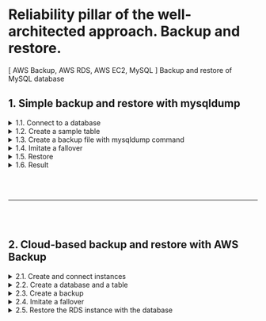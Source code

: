 # Reliability pillar of the well-architected approach. Backup and restore.


[ AWS Backup, AWS RDS, AWS EC2, MySQL ] Backup and restore of MySQL database
<br>

## 1. Simple backup and restore with mysqldump

<details markdown=1><summary markdown="span">1.1. Connect to a database</summary>

### 1.1.1. Connect to a database

```
mysql -h backup-tester-db.c9rglxpvlls0.us-east-1.rds.amazonaws.com -u admin -p
```
<img width="600" alt="Screenshot 2023-03-19 at 10 48 00" src="https://user-images.githubusercontent.com/104728608/226170408-0dd573a5-d621-4a3a-9427-36cfdaaac293.png">

<br><br>

</details>

<details markdown=1><summary markdown="span">1.2. Create a sample table</summary>

### 1.2.1. Create a sample table

```
CREATE TABLE mytable (
    number TINYINT(1),
    name VARCHAR(255),
    surname VARCHAR(255)
);

INSERT INTO mytable (number, name, surname)
VALUES 
(0, 'John', 'Doe'),
(1, 'Jane', 'Smith'),
(0, 'Bob', 'Johnson'),
(1, 'Mary', 'Brown'),
(0, 'Tom', 'Wilson'),
(1, 'Emily', 'Davis'),
(0, 'Mike', 'Jones'),
(1, 'Sarah', 'Clark'),
(0, 'Chris', 'Lee'),
(1, 'Kelly', 'Taylor');
```

<img width="600" alt="Screenshot 2023-03-19 at 10 52 06" src="https://user-images.githubusercontent.com/104728608/226170561-b26eea6f-7513-4e99-9ee3-2d97d89f9fd9.png">

<br><br>

</details>

<details markdown=1><summary markdown="span">1.3. Create a backup file with mysqldump command</summary>

### 1.3.1. Create a backup file with mysqldump command

```
mysqldump -h restored-db-instance.c9rglxpvlls0.us-east-1.rds.amazonaws.com -u admin test_database mytable -p > backupfile.sql
```


<img width="1090" alt="Screenshot 2023-03-18 at 21 32 03" src="https://user-images.githubusercontent.com/104728608/226141222-1e8b63d1-e04d-4a00-ac8a-1f0c37a1be62.png">

<br><br>

</details>

<details markdown=1><summary markdown="span">1.4. Imitate a fallover</summary>

### 1.4.1. Imitate a fallover<br> 
Let's assume that entries with "0" were deleted or table dropped by mistake

```
DELETE FROM mytable WHERE number=0;

DROP TABLE mytable;
```
<img width="719" alt="Screenshot 2023-03-18 at 21 27 01" src="https://user-images.githubusercontent.com/104728608/226141016-1c5923a4-a4be-4739-8b08-47feec5ad507.png">

<br><br>

</details>

<details markdown=1><summary markdown="span">1.5. Restore</summary>

### 1.5.1. Restore<br>
Restore the database from the backup file

```
mysql -h backup-tester-db.c9rglxpvlls0.us-east-1.rds.amazonaws.com -u admin -p test_database < backupfile.sql
```
<img width="991" alt="Screenshot 2023-03-18 at 21 27 56" src="https://user-images.githubusercontent.com/104728608/226141044-9ff29ad3-dec8-409e-aedc-6db5eeb0584b.png">

<br><br>

</details>

<details markdown=1><summary markdown="span">1.6. Result</summary>

### 1.6.1. Result
<img width="978" alt="Screenshot 2023-03-18 at 21 29 22" src="https://user-images.githubusercontent.com/104728608/226141118-d7e43415-5b35-4b7d-9892-6add7b36bfc2.png">

</details>

<br><br>

---

<br><br>

## 2. Cloud-based backup and restore with AWS Backup

<details markdown=1><summary markdown="span"> 2.1. Create and connect instances</summary>

### 2.1.1. Create an EC2 instance
<img width="700" alt="Screenshot 2023-03-18 at 18 55 46" src="https://user-images.githubusercontent.com/104728608/226130357-c209ea24-b8f4-4906-ac48-b97c92e6658b.png">

### 2.1.2. Create an RDS instance
<img width="700" alt="Screenshot 2023-03-18 at 18 54 30" src="https://user-images.githubusercontent.com/104728608/226130291-c479407a-4e05-40c5-bee6-dbd89ee5c16e.png">

### 2.1.3. Make sure the security group rules provide access to the RDS instance

<img width="700" alt="Screenshot 2023-03-18 at 19 02 24" src="https://user-images.githubusercontent.com/104728608/226130726-ceb1f3ac-5e5b-472a-b321-111621ff5175.png">

### 2.1.4. SSH to an EC2 instance.

```
ssh -i "test_delete.pem" ec2-user@ec2-34-202-234-54.compute-1.amazonaws.com
```

### 2.1.5. Install MariaDB on EC2 (AWS recommends MariaDB which supports both MySQL and Postgres)

```
#  this command updates all packages to the latest version
sudo yum update -y 

# this command installs MySQL server on your machine, it also creates a systemd service
sudo yum install -y mariadb-server

# this command enables the service created in previous step
sudo systemctl enable mariadb

# this command starts the MySQL server service on your Linux instance
sudo systemctl start mariadb
```
<img width="891" alt="Screenshot 2023-03-18 at 19 16 43" src="https://user-images.githubusercontent.com/104728608/226131747-bae99df2-ce40-4cb1-8420-fd9b1b32be29.png">
</details>

<details markdown=1><summary markdown="span">2.2. Create a database and a table</summary>

### 2.2.1. Connect to the RDS instance

```
mysql -h backup-tester-db.c9rglxpvlls0.us-east-1.rds.amazonaws.com -u admin -p
```
<img width="910" alt="Screenshot 2023-03-18 at 19 06 54" src="https://user-images.githubusercontent.com/104728608/226131194-63e309e4-9323-4ef8-84d2-94ed8508c5f8.png">

<img width="810" alt="Screenshot 2023-03-18 at 19 29 03" src="https://user-images.githubusercontent.com/104728608/226133184-85f44852-bc7b-45bf-bd05-2cb1cb1d76bb.png">

### 2.2.2. Create a database and switch to it
```
CREATE DATABASE test_database;

USE test_database;
```
<img width="829" alt="Screenshot 2023-03-18 at 19 32 41" src="https://user-images.githubusercontent.com/104728608/226133577-164aa199-5bd1-4c8f-b687-e604a6406622.png">

### 2.2.3. Create the table and insert values

```
CREATE TABLE mytable (
    number TINYINT(1),
    name VARCHAR(255),
    surname VARCHAR(255)
);

INSERT INTO mytable (number, name, surname)
VALUES 
(0, 'John', 'Doe'),
(1, 'Jane', 'Smith'),
(0, 'Bob', 'Johnson'),
(1, 'Mary', 'Brown'),
(0, 'Tom', 'Wilson'),
(1, 'Emily', 'Davis'),
(0, 'Mike', 'Jones'),
(1, 'Sarah', 'Clark'),
(0, 'Chris', 'Lee'),
(1, 'Kelly', 'Taylor');
![image](https://user-images.githubusercontent.com/104728608/226133748-cf66866d-ac07-4323-a1f6-035d4ded892f.png)
```
### 2.2.4. Check the table

```
SELECT * FROM mytable;
```
<img width="648" alt="Screenshot 2023-03-18 at 19 39 02" src="https://user-images.githubusercontent.com/104728608/226133818-d640bb59-8741-41b2-a5b9-e01cd89b6837.png">
</details>

<details markdown=1><summary markdown="span">2.3. Create a backup</summary>

### 2.3.1. AWS Backup

<br>
AWS Backup Vault, AWS Backup Plan, and AWS Protected Resources are all AWS services related to data protection and recovery, but they have different functionalities.
<br><br>
AWS Backup Vault is a logical container that allows you to store and manage backups of your AWS resources, such as EC2 instances, RDS databases, and EBS volumes. It provides centralized backup management, retention policies, and access control for multiple resources.
<br><br>
AWS Backup Plan is a service that allows you to create and manage backup policies for your AWS resources. It enables you to define backup schedules, retention periods, and backup destinations, including AWS Backup Vaults. AWS Backup Plan also supports cross-region and cross-account backup and provides a centralized dashboard for backup monitoring and management.
<br><br>
AWS Protected Resources are a set of AWS resources that have additional security controls applied to them to protect against accidental or malicious deletion, modification, or encryption. These controls include write protection, deletion protection, and versioning. AWS Protected Resources are available for Amazon S3 buckets and DynamoDB tables.
<br><br>

### 2.3.2. This time we create an on-demand backup using AWS Protected Resources, but a backup can be launched on a regular basis using AWS Backup Plan

<img width="700" alt="Screenshot 2023-03-18 at 19 47 30" src="https://user-images.githubusercontent.com/104728608/226135255-8f5e4232-9574-4e9a-afb7-155c6ba5fc36.png">

<img width="700" alt="Screenshot 2023-03-18 at 19 51 42" src="https://user-images.githubusercontent.com/104728608/226135261-7be01c6d-58b1-4ef5-9161-6d2c9fb56d60.png">

### 2.3.3. Make sure the backup job is completed and the backup image created

<img width="700" alt="Screenshot 2023-03-18 at 20 06 27" src="https://user-images.githubusercontent.com/104728608/226135932-8484b564-7e06-4c0b-8ede-862a10eef0ba.png">

<img width="700" alt="Screenshot 2023-03-18 at 21 06 47" src="https://user-images.githubusercontent.com/104728608/226140139-90bfe15f-52e7-4df7-b3f9-387a02384131.png">
</details>

<details markdown=1><summary markdown="span">2.4. Imitate a fallover</summary>

### 2.4.1. Imitate unwanted changes to the database

<img width="680" alt="Screenshot 2023-03-18 at 20 16 17" src="https://user-images.githubusercontent.com/104728608/226136279-ce983fb7-ba57-4e01-91f4-4df8faf93387.png">
</details>

<details markdown=1><summary markdown="span">2.5. Restore the RDS instance with the database</summary>

### 2.5.1. Launch a restore job from the backup vault

<img width="1156" alt="Screenshot 2023-03-18 at 20 20 33" src="https://user-images.githubusercontent.com/104728608/226136672-ac26bcc2-cc98-4fc3-a7d3-c308c3a460a0.png">

### 2.5.2. At this point you can change some parameters to a database instance

<img width="814" alt="Screenshot 2023-03-18 at 20 23 58" src="https://user-images.githubusercontent.com/104728608/226136763-0fc0f09a-4e34-43ca-b8a7-81be52134095.png">

### 2.5.3. Make sure the restore job was completed

<img width="1037" alt="Screenshot 2023-03-18 at 20 36 08" src="https://user-images.githubusercontent.com/104728608/226137699-e90e6c1d-89c4-4350-b108-66829cc1452a.png">

### 2.5.4. Check the RDS instances. Now two of them are available

<img width="1184" alt="Screenshot 2023-03-18 at 20 38 41" src="https://user-images.githubusercontent.com/104728608/226137941-fa06d93f-eb56-4050-8bde-d72ed56486f2.png">

### 2.5.5. Check the endpoint to connect to the restored instance

<img width="1116" alt="Screenshot 2023-03-18 at 20 40 21" src="https://user-images.githubusercontent.com/104728608/226138139-9ab1f7a7-afd5-4074-a7a1-a96d099f5e10.png">

### 2.5.6. Connect to the restored instance and make sure the database in the previous state is available

<img width="825" alt="Screenshot 2023-03-18 at 20 50 43" src="https://user-images.githubusercontent.com/104728608/226138944-68a28a8d-8aaa-4164-910e-11dbdbaf43df.png">
</details>














